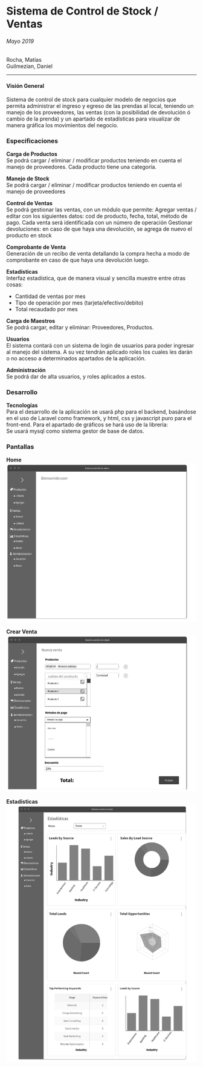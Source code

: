 # Sistema de Control de Stock / Ventas
###### Mayo 2019


Rocha, Matías  
Guilmezian, Daniel  

***
#### Visión General
Sistema de control de stock para cualquier modelo de negocios que permita administrar el ingreso y egreso de las prendas al local, teniendo un manejo de los proveedores, las ventas (con la posibilidad de devolución ó cambio de la prenda) y un apartado de estadísticas para visualizar de manera gráfica los movimientos del negocio.
  
  
### Especificaciones

**Carga de Productos**  
Se podrá cargar / eliminar / modificar productos teniendo en cuenta el manejo de proveedores. Cada producto tiene una categoría.  

**Manejo de Stock**  
Se podrá cargar / eliminar / modificar productos teniendo en cuenta el manejo de proveedores  

**Control de Ventas**    
Se podrá gestionar las ventas, con un módulo que permite:
Agregar ventas / editar con los siguientes datos: cod de producto, fecha, total, método de pago. Cada venta será identificada con un número de operación
Gestionar devoluciones: en caso de que haya una devolución, se agrega de nuevo el producto en stock  

**Comprobante de Venta**  
Generación de un recibo de venta detallando la compra hecha a modo de comprobante en caso de que haya una devolución luego.  

**Estadísticas**  
Interfaz estadística, que de manera visual y sencilla muestre entre otras cosas:  
+ Cantidad de ventas por mes
+ Tipo de operación por mes (tarjeta/efectivo/debito)
+ Total recaudado por mes

**Carga de Maestros**   
Se podrá cargar, editar y eliminar: Proveedores, Productos.  

**Usuarios**  
El sistema contará con un sistema de login de usuarios para poder ingresar al manejo del sistema. A su vez tendrán aplicado roles los cuales les darán o no acceso a determinados apartados de la aplicación.

**Administración**  
Se podrá dar de alta usuarios, y roles aplicados a estos.  

### Desarrollo

**Tecnologías**  
Para el desarrollo de la aplicación se usará php para el backend, basándose en el uso de Laravel como framework, y html, css y javascript puro para el front-end. Para el apartado de gráficos se hará uso de la librería:  
Se usará mysql como sistema gestor de base de datos.

### Pantallas

**Home**  
![home](img/home.png)

**Crear Venta**
![crear venta](img/crearVenta.png)

**Estadísticas**
![estadisticas](img/estadisticas.png)
